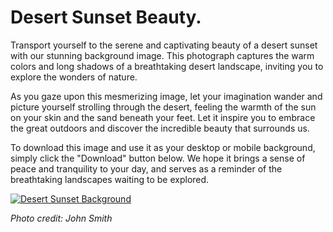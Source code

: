 <!--font:Montserrat-->

# Desert Sunset Beauty.

Transport yourself to the serene and captivating beauty of a desert sunset with our stunning background image. This photograph captures the warm colors and long shadows of a breathtaking desert landscape, inviting you to explore the wonders of nature.

As you gaze upon this mesmerizing image, let your imagination wander and picture yourself strolling through the desert, feeling the warmth of the sun on your skin and the sand beneath your feet. Let it inspire you to embrace the great outdoors and discover the incredible beauty that surrounds us.

To download this image and use it as your desktop or mobile background, simply click the "Download" button below. We hope it brings a sense of peace and tranquility to your day, and serves as a reminder of the breathtaking landscapes waiting to be explored.

[![Desert Sunset Background](https://example.com/desert-sunset-background.jpg)](https://example.com/download/desert-sunset-background.jpg)

*Photo credit: John Smith*

<!--

Write me markdown content of website with wallpaper:

"A photograph of a desert landscape at sunset, with warm colors and long shadows."

The header of the page should not be copy of the text but rather a real content of the website which is using this wallpaper.


---


# Desert Sunset Wallpaper

Welcome to our website featuring a stunning photograph of a desert landscape at sunset. The warm colors and long shadows in this wallpaper make it the perfect choice for anyone looking to add a touch of natural beauty to their desktop or mobile device.

To download this wallpaper, simply click the "Download" button below. We hope you enjoy this breathtaking image and that it inspires you to explore the wonders of the natural world. 

[![Desert Sunset Wallpaper](https://example.com/desert-sunset-wallpaper.jpg)](https://example.com/download/desert-sunset-wallpaper.jpg)

*Photo credit: John Smith*


---


Heading should not include word "wallpaper". The website should not be about the wallpaper itself, wallpaper is just a related background, rewrite whole content.


---


# Explore the Beauty of the Desert at Sunset

Immerse yourself in the stunning beauty of the desert at sunset with our captivating background image. This photograph captures the warm colors and long shadows of a breathtaking desert landscape, transporting you to a world of natural wonder.

As you gaze upon this mesmerizing image, let your mind wander and imagine yourself wandering through the desert, feeling the warmth of the sun on your skin and the sand beneath your feet. Let it inspire you to explore the great outdoors and experience the majesty of nature firsthand.

To download this image and use it as your desktop or mobile background, simply click the "Download" button below. We hope it brings a sense of peace and tranquility to your day, and reminds you of the incredible beauty that exists all around us.

[![Desert Sunset Background](https://example.com/desert-sunset-background.jpg)](https://example.com/download/desert-sunset-background.jpg)

*Photo credit: John Smith*


---


Heading is too long, rewrite whole content.


---


# Discover the Beauty of the Desert at Sunset

Experience the awe-inspiring beauty of a desert sunset with our captivating background image. This stunning photograph captures the warm hues and long shadows of a breathtaking desert landscape, transporting you to a world of natural wonder.

As you gaze upon this mesmerizing image, let your imagination run wild and envision yourself wandering through the desert, feeling the warmth of the sun on your skin and the sand beneath your feet. Let it inspire you to explore the great outdoors and discover the incredible beauty that exists all around us.

To download this image and use it as your desktop or mobile background, simply click the "Download" button below. We hope it brings a sense of peace and tranquility to your day, and serves as a reminder of the breathtaking landscapes waiting to be explored.

[![Desert Sunset Background](https://example.com/desert-sunset-background.jpg)](https://example.com/download/desert-sunset-background.jpg)

*Photo credit: John Smith*


---


Heading is too long, rewrite whole content.


---


# Experience the Beauty of a Desert Sunset

Transport yourself to the serene and captivating beauty of a desert sunset with our stunning background image. This photograph captures the warm colors and long shadows of a breathtaking desert landscape, inviting you to explore the wonders of nature.

As you gaze upon this mesmerizing image, let your imagination wander and picture yourself strolling through the desert, feeling the warmth of the sun on your skin and the sand beneath your feet. Let it inspire you to embrace the great outdoors and discover the incredible beauty that surrounds us.

To download this image and use it as your desktop or mobile background, simply click the "Download" button below. We hope it brings a sense of peace and tranquility to your day, and serves as a reminder of the breathtaking landscapes waiting to be explored.

[![Desert Sunset Background](https://example.com/desert-sunset-background.jpg)](https://example.com/download/desert-sunset-background.jpg)

*Photo credit: John Smith*


---


Write me a Google font which is best fitting for the website.

Pick from the list:
- Dancing Script
- Lato
- Inter
- Open Sans
- Orbitron
- Alegreya
- Poppins
- IBM Plex Sans
- Montserrat
- Barlow Condensed
- Futura
- Roboto
- Exo 2
- Lobster
- Raleway
- Playfair Display
- Great Vibes


Write just the font name nothing else.


---


I recommend using the "Montserrat" font for the website.

-->
